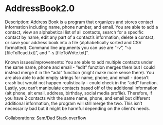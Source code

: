 # AddressBook2.0
Description:
  Address Book is a program that organizes and stores contact information including name, phone number, and email. You are able to add a contact, view an alphabetical list of all contacts, search for a specific contact by name, edit any part of a contact’s information, delete a contact, or save your address book into a file (alphabetically sorted and CSV formatted). Command line arguments you can use are “-v”, “-a [fileToRead.txt]”, and “-s [fileToWrite.txt]”.

Known issues/improvements:
	You are able to add multiple contacts under the same name, phone and email - “edit” function merges them but I could instead merge it in the “add” function (might make more sense there). You are also able to add empty strings for name, phone, and email - doesn’t crash but would not happen realistically - could check in the “add” function. Lastly, you can’t manipulate contacts based off of the additional information (alt phone, alt email, address, birthday, social media profile). Therefore, if you have 2 contacts with the same name, phone, and email but different additional information, the program will still merge the two. This isn’t necessarily bad but it might be harmful depending on the client’s needs.

Collaborations:
Sam/Dad
Stack overflow

